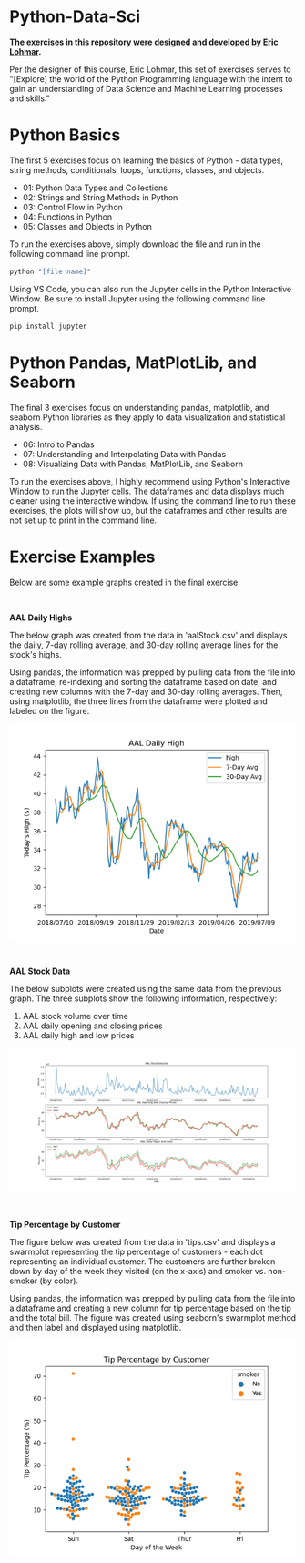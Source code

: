 # Python-Data-Sci
**The exercises in this repository were designed and developed by [Eric Lohmar](https://github.com/EEdLoh).**

Per the designer of this course, Eric Lohmar, this set of exercises serves to "[Explore] the world of the Python Programming language with the intent to gain an understanding of Data Science and Machine Learning processes and skills."

# Python Basics
The first 5 exercises focus on learning the basics of Python - data types, string methods, conditionals, loops, functions, classes, and objects.
* 01: Python Data Types and Collections
* 02: Strings and String Methods in Python
* 03: Control Flow in Python
* 04: Functions in Python
* 05: Classes and Objects in Python

To run the exercises above, simply download the file and run in the following command line prompt. 
```bash
python "[file name]"
```
Using VS Code, you can also run the Jupyter cells in the Python Interactive Window. Be sure to install Jupyter using the following command line prompt.
```bash
pip install jupyter
```

# Python Pandas, MatPlotLib, and Seaborn
The final 3 exercises focus on understanding pandas, matplotlib, and seaborn Python libraries as they apply to data visualization and statistical analysis.
* 06: Intro to Pandas
* 07: Understanding and Interpolating Data with Pandas
* 08: Visualizing Data with Pandas, MatPlotLib, and Seaborn

To run the exercises above, I highly recommend using Python's Interactive Window to run the Jupyter cells.
The dataframes and data displays much cleaner using the interactive window. If using the command line to run
these exercises, the plots will show up, but the dataframes and other results are not set up to print in the command line.

# Exercise Examples
Below are some example graphs created in the final exercise.

<br/>

**AAL Daily Highs**

The below graph was created from the data in 'aalStock.csv' and displays the daily, 7-day rolling average, and 30-day rolling average lines for the stock's highs.

Using pandas, the information was prepped by pulling data from the file into a dataframe, re-indexing and sorting the dataframe based on date,
and creating new columns with the 7-day and 30-day rolling averages. Then, using matplotlib, the three lines from the dataframe were plotted and labeled on the figure.

![AAL Daily Highs](/images/aal_daily_high.png)

<br/>

**AAL Stock Data**

The below subplots were created using the same data from the previous graph. The three subplots show the following information, respectively:
1. AAL stock volume over time
2. AAL daily opening and closing prices
3. AAL daily high and low prices

![AAL Stock Data](/images/aal_stock_subplots.png)

<br/>

**Tip Percentage by Customer**

The figure below was created from the data in 'tips.csv' and displays a swarmplot representing the tip percentage of customers - each dot representing an individual customer.
The customers are further broken down by day of the week they visited (on the x-axis) and smoker vs. non-smoker (by color).

Using pandas, the information was prepped by pulling data from the file into a dataframe and creating a new column for tip percentage based on the tip and the total bill.
The figure was created using seaborn's swarmplot method and then label and displayed using matplotlib.

![Tip % Swarmplot](/images/tip_percentage_swarmplot.png)
